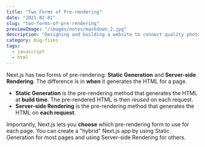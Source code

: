 ```yaml
---
title: "Two Forms of Pre-rendering"
date: "2021-02-01"
slug: "two-forms-of-pre-rendering"
previewImage: "/images/notes/markdown_2.jpg"
description: "Designing and building a website to connect quality photographers in Lagos, Nigeria"
category: bug-fixes
tags:
  - javascript
  - html
---
```


Next.js has two forms of pre-rendering: **Static Generation** and **Server-side Rendering**. The difference is in **when** it generates the HTML for a page.

- **Static Generation** is the pre-rendering method that generates the HTML at **build time**. The pre-rendered HTML is then _reused_ on each request.
- **Server-side Rendering** is the pre-rendering method that generates the HTML on **each request**.

Importantly, Next.js lets you **choose** which pre-rendering form to use for each page. You can create a "hybrid" Next.js app by using Static Generation for most pages and using Server-side Rendering for others.
